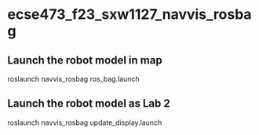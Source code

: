 # ecse473_f23_sxw1127_navvis_rosbag
## Launch the robot model in map
roslaunch navvis_rosbag ros_bag.launch
## Launch the robot model as Lab 2
roslaunch navvis_rosbag update_display.launch

